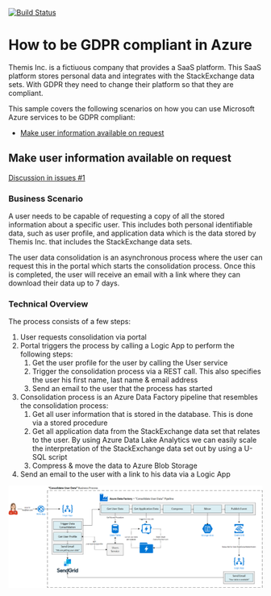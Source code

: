 [![Build Status](https://travis-ci.com/tomkerkhove/gdpr-with-azure.svg?token=GsSXSXe5xF8ZdYK5qExq&branch=master)](https://travis-ci.com/tomkerkhove/gdpr-with-azure)

# How to be GDPR compliant in Azure
Themis Inc. is a fictiuous company that provides a SaaS platform. This SaaS platform stores personal data and integrates with the StackExchange data sets.
With GDPR they need to change their platform so that they are compliant.

This sample covers the following scenarios on how you can use Microsoft Azure services to be GDPR compliant:

- [Make user information available on request](#Make-user-information-available-on-request)

## Make user information available on request
[Discussion in issues #1](https://github.com/tomkerkhove/gdpr-with-azure/issues/1)

### Business Scenario
A user needs to be capable of requesting a copy of all the stored information about a specific user. This includes both personal identifiable data, such as user profile, and application data which is the data stored by Themis Inc. that includes the StackExchange data sets.

The user data consolidation is an asynchronous process where the user can request this in the portal which starts the consolidation process.
Once this is completed, the user will receive an email with a link where they can download their data up to 7 days.

### Technical Overview
The process consists of a few steps:
1. User requests consolidation via portal
2. Portal triggers the process by calling a Logic App to perform the following steps:
   1. Get the user profile for the user by calling the User service
   2. Trigger the consolidation process via a REST call. This also specifies the user his first name, last name & email address
   3. Send an email to the user that the process has started
3. Consolidation process is an Azure Data Factory pipeline that resembles the consolidation process:
    1. Get all user information that is stored in the database. This is done via a stored procedure
    2. Get all application data from the StackExchange data set that relates to the user.
    By using Azure Data Lake Analytics we can easily scale the interpretation of the StackExchange data set out by using a U-SQL script
    3. Compress & move the data to Azure Blob Storage
4. Send an email to the user with a link to his data via a Logic App

![Scenario - Make user information available on request](media/consolidate-user-data.png)
